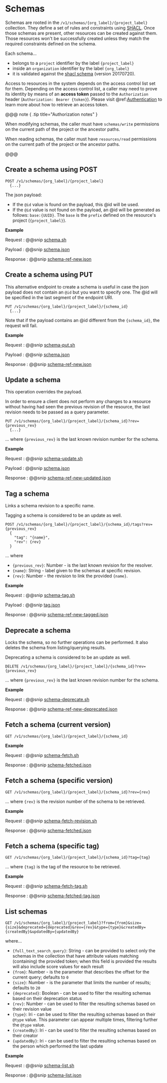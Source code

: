 # Schemas

Schemas are rooted in the `/v1/schemas/{org_label}/{project_label}` collection. They define a set of rules and constraints using [SHACL](https://www.w3.org/TR/shacl/). Once those schemas are present, other resources can be created against them. Those resources won't be successfully created unless they match the required constraints defined on the schema.

Each schema... 

- belongs to a `project` identifier by the label `{project_label}` 
- inside an `organization` identifier by the label `{org_label}` 
- it is validated against the [shacl schema](https://bluebrainnexus.io/schemas/shacl-20170720.ttl) (version 20170720).

Access to resources in the system depends on the access control list set for them. Depending on the access control list, a caller may need to prove its identity by means of an **access token** passed to the `Authorization` header (`Authorization: Bearer {token}`). Please visit @ref:[Authentication](../iam/authentication.md) to learn more about how to retrieve an access token.

@@@ note { .tip title="Authorization notes" }	

When  modifying schemas, the caller must have `schemas/write` permissions on the current path of the project or the ancestor paths.

When  reading schemas, the caller must have `resources/read` permissions on the current path of the project or the ancestor paths.

@@@

## Create a schema using POST

```
POST /v1/schemas/{org_label}/{project_label}
  {...}
```

The json payload: 

- If the `@id` value is found on the payload, this @id will be used.
- If the `@id` value is not found on the payload, an @id will be generated as follows: `base:{UUID}`. The `base` is the `prefix` defined on the resource's project (`{project_label}`).

**Example**

Request
:   @@snip [schema.sh](../assets/schemas/schema.sh)

Payload
:   @@snip [schema.json](../assets/schemas/schema.json)

Response
:   @@snip [schema-ref-new.json](../assets/schemas/schema-ref-new.json)


## Create a schema using PUT

This alternative endpoint to create a schema is useful in case the json payload does not contain an `@id` but you want to specify one. The @id will be specified in the last segment of the endpoint URI.
```
PUT /v1/schemas/{org_label}/{project_label}/{schema_id}
  {...}
```
 
Note that if the payload contains an @id different from the `{schema_id}`, the request will fail.

**Example**

Request
:   @@snip [schema-put.sh](../assets/schemas/schema-put.sh)

Payload
:   @@snip [schema.json](../assets/schemas/schema.json)

Response
:   @@snip [schema-ref-new.json](../assets/schemas/schema-ref-new.json)


## Update a schema

This operation overrides the payload.

In order to ensure a client does not perform any changes to a resource without having had seen the previous revision of
the resource, the last revision needs to be passed as a query parameter.

```
PUT /v1/schemas/{org_label}/{project_label}/{schema_id}?rev={previous_rev}
  {...}
```
... where `{previous_rev}` is the last known revision number for the schema.


**Example**

Request
:   @@snip [schema-update.sh](../assets/schemas/schema-update.sh)

Payload
:   @@snip [schema.json](../assets/schemas/schema.json)

Response
:   @@snip [schema-ref-new-updated.json](../assets/schemas/schema-ref-new-updated.json)


## Tag a schema

Links a schema revision to a specific name. 

Tagging a schema is considered to be an update as well.

```
POST /v1/schemas/{org_label}/{project_label}/{schema_id}/tags?rev={previous_rev}
  {
    "tag": "{name}",
    "rev": {rev}
  }
```
... where 

- `{previous_rev}`: Number - is the last known revision for the resolver.
- `{name}`: String - label given to the schemas at specific revision.
- `{rev}`: Number - the revision to link the provided `{name}`.

**Example**

Request
:   @@snip [schema-tag.sh](../assets/schemas/schema-tag.sh)

Payload
:   @@snip [tag.json](../assets/tag.json)

Response
:   @@snip [schema-ref-new-tagged.json](../assets/schemas/schema-ref-new-tagged.json)

## Deprecate a schema

Locks the schema, so no further operations can be performed. It also deletes the schema from listing/querying results.

Deprecating a schema is considered to be an update as well. 

```
DELETE /v1/schemas/{org_label}/{project_label}/{schema_id}?rev={previous_rev}
```

... where `{previous_rev}` is the last known revision number for the schema.

**Example**

Request
:   @@snip [schema-deprecate.sh](../assets/schemas/schema-deprecate.sh)

Response
:   @@snip [schema-ref-new-deprecated.json](../assets/schemas/schema-ref-new-deprecated.json)


## Fetch a schema (current version)

```
GET /v1/schemas/{org_label}/{project_label}/{schema_id}
```

**Example**

Request
:   @@snip [schema-fetch.sh](../assets/schemas/schema-fetch.sh)

Response
:   @@snip [schema-fetched.json](../assets/schemas/schema-fetched.json)


## Fetch a schema (specific version)

```
GET /v1/schemas/{org_label}/{project_label}/{schema_id}?rev={rev}
```
... where `{rev}` is the revision number of the schema to be retrieved.

**Example**

Request
:   @@snip [schema-fetch-revision.sh](../assets/schemas/schema-fetch-revision.sh)

Response
:   @@snip [schema-fetched.json](../assets/schemas/schema-fetched.json)


## Fetch a schema (specific tag)

```
GET /v1/schemas/{org_label}/{project_label}/{schema_id}?tag={tag}
```

... where `{tag}` is the tag of the resource to be retrieved.


**Example**

Request
:   @@snip [schema-fetch-tag.sh](../assets/schemas/schema-fetch-tag.sh)

Response
:   @@snip [schema-fetched-tag.json](../assets/schemas/schema-fetched-tag.json)


## List schemas

```
GET /v1/schemas/{org_label}/{project_label}?from={from}&size={size}&deprecated={deprecated}&rev={rev}&type={type}&createdBy={createdBy}&updatedBy={updatedBy}
```
                                            
where...

- `{full_text_search_query}`: String - can be provided to select only the schemas in the collection that have attribute values matching (containing) the provided token; when this field is provided the results will also include score values for each result
- `{from}`: Number - is the parameter that describes the offset for the current query; defaults to `0`
- `{size}`: Number - is the parameter that limits the number of results; defaults to `20`
- `{deprecated}`: Boolean - can be used to filter the resulting schemas based on their deprecation status
- `{rev}`: Number - can be used to filter the resulting schemas based on their revision value
- `{type}`: Iri - can be used to filter the resulting schemas based on their `@type` value. This parameter can appear multiple times, filtering further the `@type` value.
- `{createdBy}`: Iri - can be used to filter the resulting schemas based on their creator
- `{updatedBy}`: Iri - can be used to filter the resulting schemas based on the person which performed the last update


**Example**

Request
:   @@snip [schema-list.sh](../assets/schemas/schema-list.sh)

Response
:   @@snip [schema-list.json](../assets/schemas/schema-list.json)
